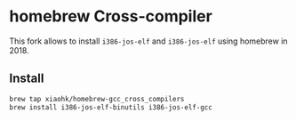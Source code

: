 # homebrew Cross-compiler

This fork allows to install `i386-jos-elf` and `i386-jos-elf` using homebrew in 2018.

## Install
```bash
brew tap xiaohk/homebrew-gcc_cross_compilers
brew install i386-jos-elf-binutils i386-jos-elf-gcc
```
